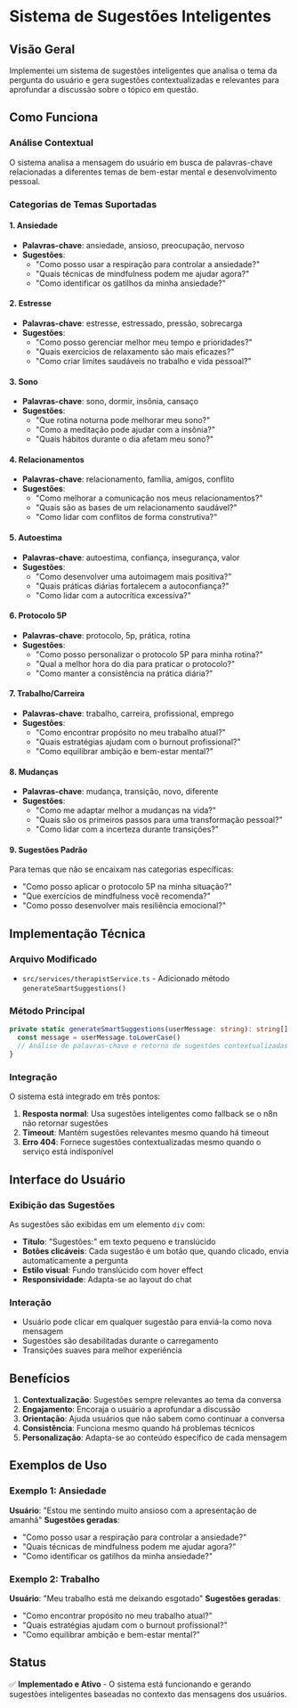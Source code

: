 # Sistema de Sugestões Inteligentes

## Visão Geral
Implementei um sistema de sugestões inteligentes que analisa o tema da pergunta do usuário e gera sugestões contextualizadas e relevantes para aprofundar a discussão sobre o tópico em questão.

## Como Funciona

### Análise Contextual
O sistema analisa a mensagem do usuário em busca de palavras-chave relacionadas a diferentes temas de bem-estar mental e desenvolvimento pessoal.

### Categorias de Temas Suportadas

#### 1. **Ansiedade**
- **Palavras-chave**: ansiedade, ansioso, preocupação, nervoso
- **Sugestões**:
  - "Como posso usar a respiração para controlar a ansiedade?"
  - "Quais técnicas de mindfulness podem me ajudar agora?"
  - "Como identificar os gatilhos da minha ansiedade?"

#### 2. **Estresse**
- **Palavras-chave**: estresse, estressado, pressão, sobrecarga
- **Sugestões**:
  - "Como posso gerenciar melhor meu tempo e prioridades?"
  - "Quais exercícios de relaxamento são mais eficazes?"
  - "Como criar limites saudáveis no trabalho e vida pessoal?"

#### 3. **Sono**
- **Palavras-chave**: sono, dormir, insônia, cansaço
- **Sugestões**:
  - "Que rotina noturna pode melhorar meu sono?"
  - "Como a meditação pode ajudar com a insônia?"
  - "Quais hábitos durante o dia afetam meu sono?"

#### 4. **Relacionamentos**
- **Palavras-chave**: relacionamento, família, amigos, conflito
- **Sugestões**:
  - "Como melhorar a comunicação nos meus relacionamentos?"
  - "Quais são as bases de um relacionamento saudável?"
  - "Como lidar com conflitos de forma construtiva?"

#### 5. **Autoestima**
- **Palavras-chave**: autoestima, confiança, insegurança, valor
- **Sugestões**:
  - "Como desenvolver uma autoimagem mais positiva?"
  - "Quais práticas diárias fortalecem a autoconfiança?"
  - "Como lidar com a autocrítica excessiva?"

#### 6. **Protocolo 5P**
- **Palavras-chave**: protocolo, 5p, prática, rotina
- **Sugestões**:
  - "Como posso personalizar o protocolo 5P para minha rotina?"
  - "Qual a melhor hora do dia para praticar o protocolo?"
  - "Como manter a consistência na prática diária?"

#### 7. **Trabalho/Carreira**
- **Palavras-chave**: trabalho, carreira, profissional, emprego
- **Sugestões**:
  - "Como encontrar propósito no meu trabalho atual?"
  - "Quais estratégias ajudam com o burnout profissional?"
  - "Como equilibrar ambição e bem-estar mental?"

#### 8. **Mudanças**
- **Palavras-chave**: mudança, transição, novo, diferente
- **Sugestões**:
  - "Como me adaptar melhor a mudanças na vida?"
  - "Quais são os primeiros passos para uma transformação pessoal?"
  - "Como lidar com a incerteza durante transições?"

#### 9. **Sugestões Padrão**
Para temas que não se encaixam nas categorias específicas:
- "Como posso aplicar o protocolo 5P na minha situação?"
- "Que exercícios de mindfulness você recomenda?"
- "Como posso desenvolver mais resiliência emocional?"

## Implementação Técnica

### Arquivo Modificado
- `src/services/therapistService.ts` - Adicionado método `generateSmartSuggestions()`

### Método Principal
```typescript
private static generateSmartSuggestions(userMessage: string): string[] {
  const message = userMessage.toLowerCase()
  // Análise de palavras-chave e retorno de sugestões contextualizadas
}
```

### Integração
O sistema está integrado em três pontos:
1. **Resposta normal**: Usa sugestões inteligentes como fallback se o n8n não retornar sugestões
2. **Timeout**: Mantém sugestões relevantes mesmo quando há timeout
3. **Erro 404**: Fornece sugestões contextualizadas mesmo quando o serviço está indisponível

## Interface do Usuário

### Exibição das Sugestões
As sugestões são exibidas em um elemento `div` com:
- **Título**: "Sugestões:" em texto pequeno e translúcido
- **Botões clicáveis**: Cada sugestão é um botão que, quando clicado, envia automaticamente a pergunta
- **Estilo visual**: Fundo translúcido com hover effect
- **Responsividade**: Adapta-se ao layout do chat

### Interação
- Usuário pode clicar em qualquer sugestão para enviá-la como nova mensagem
- Sugestões são desabilitadas durante o carregamento
- Transições suaves para melhor experiência

## Benefícios

1. **Contextualização**: Sugestões sempre relevantes ao tema da conversa
2. **Engajamento**: Encoraja o usuário a aprofundar a discussão
3. **Orientação**: Ajuda usuários que não sabem como continuar a conversa
4. **Consistência**: Funciona mesmo quando há problemas técnicos
5. **Personalização**: Adapta-se ao conteúdo específico de cada mensagem

## Exemplos de Uso

### Exemplo 1: Ansiedade
**Usuário**: "Estou me sentindo muito ansioso com a apresentação de amanhã"
**Sugestões geradas**:
- "Como posso usar a respiração para controlar a ansiedade?"
- "Quais técnicas de mindfulness podem me ajudar agora?"
- "Como identificar os gatilhos da minha ansiedade?"

### Exemplo 2: Trabalho
**Usuário**: "Meu trabalho está me deixando esgotado"
**Sugestões geradas**:
- "Como encontrar propósito no meu trabalho atual?"
- "Quais estratégias ajudam com o burnout profissional?"
- "Como equilibrar ambição e bem-estar mental?"

## Status
✅ **Implementado e Ativo** - O sistema está funcionando e gerando sugestões inteligentes baseadas no contexto das mensagens dos usuários.